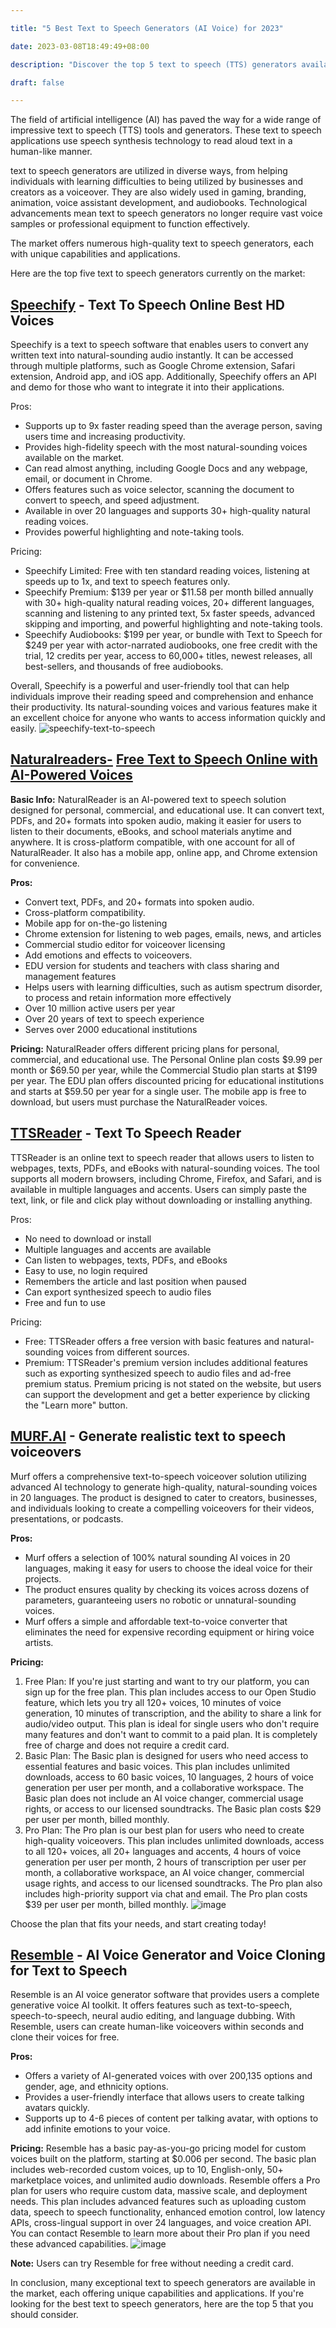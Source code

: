 ```yaml
---

title: "5 Best Text to Speech Generators (AI Voice) for 2023"

date: 2023-03-08T18:49:49+08:00

description: "Discover the top 5 text to speech (TTS) generators available in the market today"

draft: false

---
```


The field of artificial intelligence (AI) has paved the way for a wide range of impressive text to speech (TTS) tools and generators. These text to speech applications use speech synthesis technology to read aloud text in a human-like manner.

text to speech generators are utilized in diverse ways, from helping individuals with learning difficulties to being utilized by businesses and creators as a voiceover. They are also widely used in gaming, branding, animation, voice assistant development, and audiobooks. Technological advancements mean text to speech generators no longer require vast voice samples or professional equipment to function effectively.

The market offers numerous high-quality text to speech generators, each with unique capabilities and applications.

Here are the top five text to speech generators currently on the market:

## **[Speechify](https://speechify.com/text-to-speech-online/?landing_url=https%3A%2F%2Fspeechify.com%2Ftext-to-speech-online%2F) - Text To Speech Online Best HD Voices**

Speechify is a text to speech software that enables users to convert any written text into natural-sounding audio instantly. It can be accessed through multiple platforms, such as Google Chrome extension, Safari extension, Android app, and iOS app. Additionally, Speechify offers an API and demo for those who want to integrate it into their applications.

Pros:

- Supports up to 9x faster reading speed than the average person, saving users time and increasing productivity.
- Provides high-fidelity speech with the most natural-sounding voices available on the market.
- Can read almost anything, including Google Docs and any webpage, email, or document in Chrome.
- Offers features such as voice selector, scanning the document to convert to speech, and speed adjustment.
- Available in over 20 languages and supports 30+ high-quality natural reading voices.
- Provides powerful highlighting and note-taking tools.

Pricing:

- Speechify Limited: Free with ten standard reading voices, listening at speeds up to 1x, and text to speech features only.
- Speechify Premium: $139 per year or $11.58 per month billed annually with 30+ high-quality natural reading voices, 20+ different languages, scanning and listening to any printed text, 5x faster speeds, advanced skipping and importing, and powerful highlighting and note-taking tools.
- Speechify Audiobooks: $199 per year, or bundle with Text to Speech for $249 per year with actor-narrated audiobooks, one free credit with the trial, 12 credits per year, access to 60,000+ titles, newest releases, all best-sellers, and thousands of free audiobooks.

Overall, Speechify is a powerful and user-friendly tool that can help individuals improve their reading speed and comprehension and enhance their productivity. Its natural-sounding voices and various features make it an excellent choice for anyone who wants to access information quickly and easily.
![speechify-text-to-speech ](https://user-images.githubusercontent.com/125871625/223688608-9d611666-08fa-4daa-aba8-868403072619.png)

## [Naturalreaders-](https://www.naturalreaders.com/online/) **[Free Text to Speech Online with AI-Powered Voices](https://www.naturalreaders.com/online/)**

**Basic Info:** NaturalReader is an AI-powered text to speech solution designed for personal, commercial, and educational use. It can convert text, PDFs, and 20+ formats into spoken audio, making it easier for users to listen to their documents, eBooks, and school materials anytime and anywhere. It is cross-platform compatible, with one account for all of NaturalReader. It also has a mobile app, online app, and Chrome extension for convenience.

**Pros:**

- Convert text, PDFs, and 20+ formats into spoken audio.
- Cross-platform compatibility.
- Mobile app for on-the-go listening
- Chrome extension for listening to web pages, emails, news, and articles
- Commercial studio editor for voiceover licensing
- Add emotions and effects to voiceovers.
- EDU version for students and teachers with class sharing and management features
- Helps users with learning difficulties, such as autism spectrum disorder, to process and retain information more effectively
- Over 10 million active users per year
- Over 20 years of text to speech experience
- Serves over 2000 educational institutions

**Pricing:** NaturalReader offers different pricing plans for personal, commercial, and educational use. The Personal Online plan costs $9.99 per month or $69.50 per year, while the Commercial Studio plan starts at $199 per year. The EDU plan offers discounted pricing for educational institutions and starts at $59.50 per year for a single user. The mobile app is free to download, but users must purchase the NaturalReader voices.

## **[TTSReader](https://ttsreader.com/) - Text To Speech Reader**

TTSReader is an online text to speech reader that allows users to listen to webpages, texts, PDFs, and eBooks with natural-sounding voices. The tool supports all modern browsers, including Chrome, Firefox, and Safari, and is available in multiple languages and accents. Users can simply paste the text, link, or file and click play without downloading or installing anything.

Pros:

- No need to download or install
- Multiple languages and accents are available
- Can listen to webpages, texts, PDFs, and eBooks
- Easy to use, no login required
- Remembers the article and last position when paused
- Can export synthesized speech to audio files
- Free and fun to use

Pricing:

- Free: TTSReader offers a free version with basic features and natural-sounding voices from different sources.
- Premium: TTSReader's premium version includes additional features such as exporting synthesized speech to audio files and ad-free premium status. Premium pricing is not stated on the website, but users can support the development and get a better experience by clicking the "Learn more" button.

## [MURF.AI](https://murf.ai/text-to-speech) - **Generate realistic text to speech voiceovers**

Murf offers a comprehensive text-to-speech voiceover solution utilizing advanced AI technology to generate high-quality, natural-sounding voices in 20 languages. The product is designed to cater to creators, businesses, and individuals looking to create a compelling voiceovers for their videos, presentations, or podcasts.

**Pros:**

- Murf offers a selection of 100% natural sounding AI voices in 20 languages, making it easy for users to choose the ideal voice for their projects.
- The product ensures quality by checking its voices across dozens of parameters, guaranteeing users no robotic or unnatural-sounding voices.
- Murf offers a simple and affordable text-to-voice converter that eliminates the need for expensive recording equipment or hiring voice artists.

**Pricing:**

1. Free Plan: If you're just starting and want to try our platform, you can sign up for the free plan. This plan includes access to our Open Studio feature, which lets you try all 120+ voices, 10 minutes of voice generation, 10 minutes of transcription, and the ability to share a link for audio/video output. This plan is ideal for single users who don't require many features and don't want to commit to a paid plan. It is completely free of charge and does not require a credit card.
2. Basic Plan: The Basic plan is designed for users who need access to essential features and basic voices. This plan includes unlimited downloads, access to 60 basic voices, 10 languages, 2 hours of voice generation per user per month, and a collaborative workspace. The Basic plan does not include an AI voice changer, commercial usage rights, or access to our licensed soundtracks. The Basic plan costs $29 per user per month, billed monthly.
3. Pro Plan: The Pro plan is our best plan for users who need to create high-quality voiceovers. This plan includes unlimited downloads, access to all 120+ voices, all 20+ languages and accents, 4 hours of voice generation per user per month, 2 hours of transcription per user per month, a collaborative workspace, an AI voice changer, commercial usage rights, and access to our licensed soundtracks. The Pro plan also includes high-priority support via chat and email. The Pro plan costs $39 per user per month, billed monthly.
![image](https://user-images.githubusercontent.com/125871625/223688681-00746a5a-462b-4de5-81d1-2e717e6c9f8a.png)

Choose the plan that fits your needs, and start creating today!

## [Resemble](https://www.resemble.ai/) - AI Voice Generator and Voice Cloning for Text to Speech

Resemble is an AI voice generator software that provides users a complete generative voice AI toolkit. It offers features such as text-to-speech, speech-to-speech, neural audio editing, and language dubbing. With Resemble, users can create human-like voiceovers within seconds and clone their voices for free.

**Pros:**

- Offers a variety of AI-generated voices with over 200,135 options and gender, age, and ethnicity options.
- Provides a user-friendly interface that allows users to create talking avatars quickly.
- Supports up to 4-6 pieces of content per talking avatar, with options to add infinite emotions to your voice.

**Pricing:** Resemble has a basic pay-as-you-go pricing model for custom voices built on the platform, starting at $0.006 per second. The basic plan includes web-recorded custom voices, up to 10, English-only, 50+ marketplace voices, and unlimited audio downloads. Resemble offers a Pro plan for users who require custom data, massive scale, and deployment needs. This plan includes advanced features such as uploading custom data, speech to speech functionality, enhanced emotion control, low latency APIs, cross-lingual support in over 24 languages, and voice creation API. You can contact Resemble to learn more about their Pro plan if you need these advanced capabilities.
![image](https://user-images.githubusercontent.com/125871625/223688731-78a40932-a3a1-4373-824a-68c67b0d8dde.png)

**Note:** Users can try Resemble for free without needing a credit card.

In conclusion, many exceptional text to speech generators are available in the market, each offering unique capabilities and applications. If you're looking for the best text to speech generators, here are the top 5 that you should consider.
